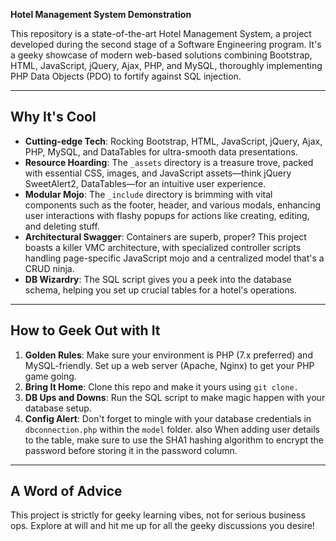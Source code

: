 **Hotel Management System Demonstration**

This repository is a state-of-the-art Hotel Management System, a project developed during the second stage of a Software Engineering program. It's a geeky showcase of modern web-based solutions combining Bootstrap, HTML, JavaScript, jQuery, Ajax, PHP, and MySQL, thoroughly implementing PHP Data Objects (PDO) to fortify against SQL injection.

-------------------
## Why It's Cool

- **Cutting-edge Tech**: Rocking Bootstrap, HTML, JavaScript, jQuery, Ajax, PHP, MySQL, and DataTables for ultra-smooth data presentations.
- **Resource Hoarding**: The `_assets` directory is a treasure trove, packed with essential CSS, images, and JavaScript assets—think jQuery SweetAlert2, DataTables—for an intuitive user experience.
- **Modular Mojo**: The `_include` directory is brimming with vital components such as the footer, header, and various modals, enhancing user interactions with flashy popups for actions like creating, editing, and deleting stuff.
- **Architectural Swagger**: Containers are superb, proper? This project boasts a killer VMC architecture, with specialized controller scripts handling page-specific JavaScript mojo and a centralized model that's a CRUD ninja.
- **DB Wizardry**: The SQL script gives you a peek into the database schema, helping you set up crucial tables for a hotel's operations.

--------------------------
## How to Geek Out with It

1. **Golden Rules**: Make sure your environment is PHP (7.x preferred) and MySQL-friendly. Set up a web server (Apache, Nginx) to get your PHP game going.
2. **Bring It Home**: Clone this repo and make it yours using `git clone.`
3. **DB Ups and Downs**: Run the SQL script to make magic happen with your database setup.
4. **Config Alert**: Don't forget to mingle with your database credentials in `dbconnection.php` within the `model` folder. also When adding user details to the table, make sure to use the SHA1 hashing algorithm to encrypt the password before storing it in the password column. 

--------------------------
## A Word of Advice

This project is strictly for geeky learning vibes, not for serious business ops. Explore at will and hit me up for all the geeky discussions you desire!
